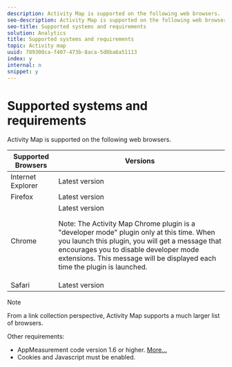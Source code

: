 ```yaml
---
description: Activity Map is supported on the following web browsers.
seo-description: Activity Map is supported on the following web browsers.
seo-title: Supported systems and requirements
solution: Analytics
title: Supported systems and requirements
topic: Activity map
uuid: 789300ca-f407-473b-8aca-5d8ba6a51113
index: y
internal: n
snippet: y
---
```


# Supported systems and requirements

Activity Map is supported on the following web browsers.

<table id="table_F108A48A7C3C4E70AD11D8F09BE0D701"> 
 <thead> 
  <tr> 
   <th colname="col1" class="entry"> Supported Browsers </th> 
   <th colname="col2" class="entry"> Versions </th> 
  </tr> 
 </thead>
 <tbody> 
  <tr> 
   <td colname="col1"> Internet Explorer </td> 
   <td colname="col2"> Latest version </td> 
  </tr> 
  <tr> 
   <td colname="col1"> Firefox </td> 
   <td colname="col2"> Latest version </td> 
  </tr> 
  <tr> 
   <td colname="col1"> Chrome </td> 
   <td colname="col2">Latest version <p>Note:  The Activity Map Chrome plugin is a "developer mode" plugin only at this time. When you launch this plugin, you will get a message that encourages you to disable developer mode extensions. This message will be displayed each time the plugin is launched. </p> </td> 
  </tr> 
  <tr> 
   <td colname="col1"> Safari </td> 
   <td colname="col2"> Latest version </td> 
  </tr> 
 </tbody> 
</table>

>[!NOTE]
>
>From a link collection perspective, Activity Map supports a much larger list of browsers.

Other requirements:

* AppMeasurement code version 1.6 or higher. [More...](activitymap-enable.md#concept_4C5A1178C8E040B99CAE7A25473E67D6) 
* Cookies and Javascript must be enabled.

